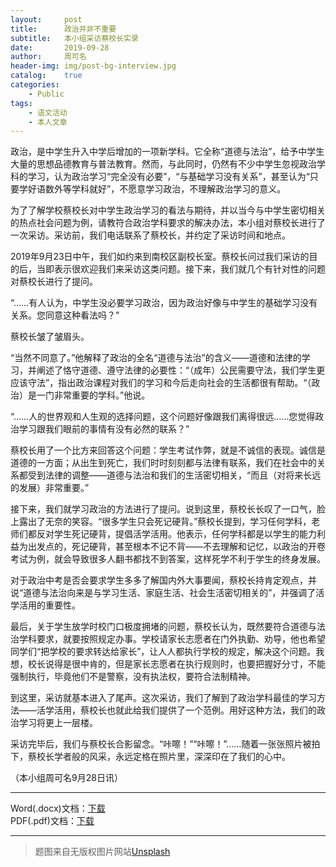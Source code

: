 ```yaml
---
layout:     post
title:      政治并非不重要
subtitle:   本小组采访蔡校长实录
date:       2019-09-28
author:     周可名
header-img: img/post-bg-interview.jpg
catalog:    true
categories:
    - Public
tags:
    - 语文活动
    - 本人文章
---
```

政治，是中学生升入中学后增加的一项新学科。它全称“道德与法治”，给予中学生大量的思想品德教育与普法教育。然而，与此同时，仍然有不少中学生忽视政治学科的学习，认为政治学习“完全没有必要”，“与基础学习没有关系”，甚至认为“只要学好语数外等学科就好”，不愿意学习政治，不理解政治学习的意义。

为了了解学校蔡校长对中学生政治学习的看法与期待，并以当今与中学生密切相关的热点社会问题为例，请教符合政治学科要求的解决办法，本小组对蔡校长进行了一次采访。采访前，我们电话联系了蔡校长，并约定了采访时间和地点。

2019年9月23日中午，我们如约来到南校区副校长室。蔡校长问过我们采访的目的后，当即表示很欢迎我们来采访这类问题。接下来，我们就几个有针对性的问题对蔡校长进行了提问。

“……有人认为，中学生没必要学习政治，因为政治好像与中学生的基础学习没有关系。您同意这种看法吗？”

蔡校长皱了皱眉头。

“当然不同意了。”他解释了政治的全名“道德与法治”的含义——道德和法律的学习，并阐述了恪守道德、遵守法律的必要性：“（成年）公民需要守法，我们学生更应该守法”，指出政治课程对我们的学习和今后走向社会的生活都很有帮助。“（政治）是一门非常重要的学科。”他说。

“……人的世界观和人生观的选择问题，这个问题好像跟我们离得很远……您觉得政治学习跟我们眼前的事情有没有必然的联系？”

蔡校长用了一个比方来回答这个问题：学生考试作弊，就是不诚信的表现。诚信是道德的一方面；从出生到死亡，我们时时刻刻都与法律有联系，我们在社会中的关系都受到法律的调整——道德与法治和我们的生活密切相关，“而且（对将来长远的发展）非常重要。”

接下来，我们就学习政治的方法进行了提问。说到这里，蔡校长长叹了一口气，脸上露出了无奈的笑容。“很多学生只会死记硬背。”蔡校长提到，学习任何学科，老师们都反对学生死记硬背，提倡活学活用。他表示，任何学科都是以学生的能力利益为出发点的，死记硬背，甚至根本不记不背——不去理解和记忆，以政治的开卷考试为例，就会导致很多人翻书都找不到答案，这样死学不利于学生的终身发展。

对于政治中考是否会要求学生多多了解国内外大事要闻，蔡校长持肯定观点，并说“道德与法治向来是与学习生活、家庭生活、社会生活密切相关的”，并强调了活学活用的重要性。

最后，关于学生放学时校门口极度拥堵的问题，蔡校长认为，既然要符合道德与法治学科要求，就要按照规定办事。学校请家长志愿者在门外执勤、劝导，他也希望同学们“把学校的要求转达给家长”，让人人都执行学校的规定，解决这个问题。我想，校长说得是很中肯的，但是家长志愿者在执行规则时，也要把握好分寸，不能强制执行，毕竟他们不是警察，没有执法权，要符合法制精神。

到这里，采访就基本进入了尾声。这次采访，我们了解到了政治学科最佳的学习方法——活学活用，蔡校长也就此给我们提供了一个范例。用好这种方法，我们的政治学习将更上一层楼。

采访完毕后，我们与蔡校长合影留念。“咔嚓！”“咔嚓！”……随着一张张照片被拍下，蔡校长学者般的风采，永远定格在照片里，深深印在了我们的心中。

（本小组周可名9月28日讯）

---

Word(.docx)文档：[下载](https://zhoukeming01.github.io/netdisk/政治并非不重要——本小组采访蔡校长实录+周可名.docx)  
PDF(.pdf)文档：[下载](https://zhoukeming01.github.io/netdisk/政治并非不重要——本小组采访蔡校长实录+周可名.pdf)

---

> 题图来自无版权图片网站[Unsplash](https://unsplash.com)